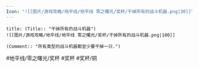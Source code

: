 ```yaml
---
Icon: "![[图片/游戏攻略/地平线/地平线 零之曙光/奖杯/干掉所有的战斗机器.png|30]]"
---
```

```ad-common-bronze-trophy
title: (Title:: "干掉所有的战斗机器")
![[图片/游戏攻略/地平线/地平线 零之曙光/奖杯/干掉所有的战斗机器.png|100]]

(Comment:: "所有类型的战斗机器都至少要干掉一只.")
```

#地平线/零之曙光/奖杯 #奖杯 #奖杯/铜
